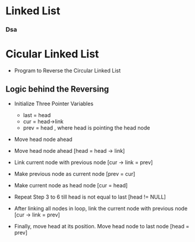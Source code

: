 # Linked List
### Dsa

# Cicular Linked List

- Program to Reverse the Circular Linked List

## Logic behind the Reversing

- Initialize Three Pointer Variables
    - last = head
    - cur = head->link
    - prev = head
, where head is pointing the head node

- Move head node ahead

- Move head node ahead [head = head -> link]
- Link current node with previous node [cur -> link = prev]
- Make previous node as current node [prev = cur]
- Make current node as head node [cur = head]
- Repeat Step 3 to 6 till head is not equal to last [head != NULL]

- After linking all nodes in loop, link the current node with previous node [cur -> link = prev]
- Finally, move head at its position. Move head node to last node [head = prev]